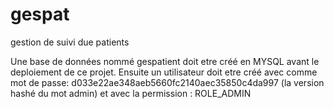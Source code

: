 # gespat
gestion de suivi due patients

Une base de données nommé gespatient doit etre créé en MYSQL avant le deploiement de ce projet.
Ensuite un utilisateur doit etre créé avec comme mot de passe:	d033e22ae348aeb5660fc2140aec35850c4da997	(la version hashé du mot admin) et avec la permission : ROLE_ADMIN	
